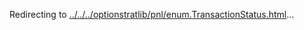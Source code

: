 Redirecting to
[../../../optionstratlib/pnl/enum.TransactionStatus.html](../../../optionstratlib/pnl/enum.TransactionStatus.html)\...
